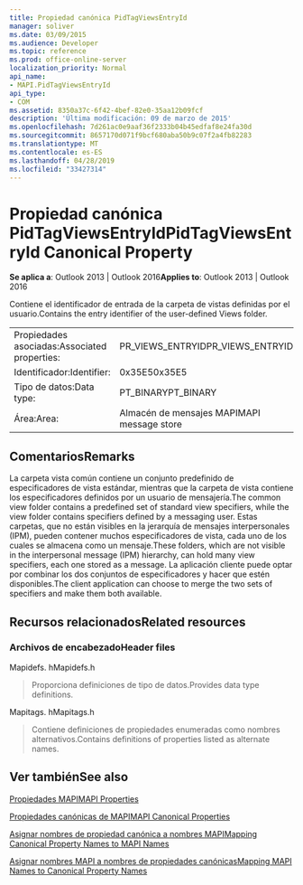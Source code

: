 ```yaml
---
title: Propiedad canónica PidTagViewsEntryId
manager: soliver
ms.date: 03/09/2015
ms.audience: Developer
ms.topic: reference
ms.prod: office-online-server
localization_priority: Normal
api_name:
- MAPI.PidTagViewsEntryId
api_type:
- COM
ms.assetid: 8350a37c-6f42-4bef-82e0-35aa12b09fcf
description: 'Última modificación: 09 de marzo de 2015'
ms.openlocfilehash: 7d261ac0e9aaf36f2333b04b45edfaf8e24fa30d
ms.sourcegitcommit: 8657170d071f9bcf680aba50b9c07f2a4fb82283
ms.translationtype: MT
ms.contentlocale: es-ES
ms.lasthandoff: 04/28/2019
ms.locfileid: "33427314"
---
```

# <a name="pidtagviewsentryid-canonical-property"></a><span data-ttu-id="aa52f-103">Propiedad canónica PidTagViewsEntryId</span><span class="sxs-lookup"><span data-stu-id="aa52f-103">PidTagViewsEntryId Canonical Property</span></span>

  
  
<span data-ttu-id="aa52f-104">**Se aplica a**: Outlook 2013 | Outlook 2016</span><span class="sxs-lookup"><span data-stu-id="aa52f-104">**Applies to**: Outlook 2013 | Outlook 2016</span></span> 
  
<span data-ttu-id="aa52f-105">Contiene el identificador de entrada de la carpeta de vistas definidas por el usuario.</span><span class="sxs-lookup"><span data-stu-id="aa52f-105">Contains the entry identifier of the user-defined Views folder.</span></span>
  
|||
|:-----|:-----|
|<span data-ttu-id="aa52f-106">Propiedades asociadas:</span><span class="sxs-lookup"><span data-stu-id="aa52f-106">Associated properties:</span></span>  <br/> |<span data-ttu-id="aa52f-107">PR_VIEWS_ENTRYID</span><span class="sxs-lookup"><span data-stu-id="aa52f-107">PR_VIEWS_ENTRYID</span></span>  <br/> |
|<span data-ttu-id="aa52f-108">Identificador:</span><span class="sxs-lookup"><span data-stu-id="aa52f-108">Identifier:</span></span>  <br/> |<span data-ttu-id="aa52f-109">0x35E5</span><span class="sxs-lookup"><span data-stu-id="aa52f-109">0x35E5</span></span>  <br/> |
|<span data-ttu-id="aa52f-110">Tipo de datos:</span><span class="sxs-lookup"><span data-stu-id="aa52f-110">Data type:</span></span>  <br/> |<span data-ttu-id="aa52f-111">PT_BINARY</span><span class="sxs-lookup"><span data-stu-id="aa52f-111">PT_BINARY</span></span>  <br/> |
|<span data-ttu-id="aa52f-112">Área:</span><span class="sxs-lookup"><span data-stu-id="aa52f-112">Area:</span></span>  <br/> |<span data-ttu-id="aa52f-113">Almacén de mensajes MAPI</span><span class="sxs-lookup"><span data-stu-id="aa52f-113">MAPI message store</span></span>  <br/> |
   
## <a name="remarks"></a><span data-ttu-id="aa52f-114">Comentarios</span><span class="sxs-lookup"><span data-stu-id="aa52f-114">Remarks</span></span>

<span data-ttu-id="aa52f-115">La carpeta vista común contiene un conjunto predefinido de especificadores de vista estándar, mientras que la carpeta de vista contiene los especificadores definidos por un usuario de mensajería.</span><span class="sxs-lookup"><span data-stu-id="aa52f-115">The common view folder contains a predefined set of standard view specifiers, while the view folder contains specifiers defined by a messaging user.</span></span> <span data-ttu-id="aa52f-116">Estas carpetas, que no están visibles en la jerarquía de mensajes interpersonales (IPM), pueden contener muchos especificadores de vista, cada uno de los cuales se almacena como un mensaje.</span><span class="sxs-lookup"><span data-stu-id="aa52f-116">These folders, which are not visible in the interpersonal message (IPM) hierarchy, can hold many view specifiers, each one stored as a message.</span></span> <span data-ttu-id="aa52f-117">La aplicación cliente puede optar por combinar los dos conjuntos de especificadores y hacer que estén disponibles.</span><span class="sxs-lookup"><span data-stu-id="aa52f-117">The client application can choose to merge the two sets of specifiers and make them both available.</span></span>
  
## <a name="related-resources"></a><span data-ttu-id="aa52f-118">Recursos relacionados</span><span class="sxs-lookup"><span data-stu-id="aa52f-118">Related resources</span></span>

### <a name="header-files"></a><span data-ttu-id="aa52f-119">Archivos de encabezado</span><span class="sxs-lookup"><span data-stu-id="aa52f-119">Header files</span></span>

<span data-ttu-id="aa52f-120">Mapidefs. h</span><span class="sxs-lookup"><span data-stu-id="aa52f-120">Mapidefs.h</span></span>
  
> <span data-ttu-id="aa52f-121">Proporciona definiciones de tipo de datos.</span><span class="sxs-lookup"><span data-stu-id="aa52f-121">Provides data type definitions.</span></span>
    
<span data-ttu-id="aa52f-122">Mapitags. h</span><span class="sxs-lookup"><span data-stu-id="aa52f-122">Mapitags.h</span></span>
  
> <span data-ttu-id="aa52f-123">Contiene definiciones de propiedades enumeradas como nombres alternativos.</span><span class="sxs-lookup"><span data-stu-id="aa52f-123">Contains definitions of properties listed as alternate names.</span></span>
    
## <a name="see-also"></a><span data-ttu-id="aa52f-124">Ver también</span><span class="sxs-lookup"><span data-stu-id="aa52f-124">See also</span></span>



[<span data-ttu-id="aa52f-125">Propiedades MAPI</span><span class="sxs-lookup"><span data-stu-id="aa52f-125">MAPI Properties</span></span>](mapi-properties.md)
  
[<span data-ttu-id="aa52f-126">Propiedades canónicas de MAPI</span><span class="sxs-lookup"><span data-stu-id="aa52f-126">MAPI Canonical Properties</span></span>](mapi-canonical-properties.md)
  
[<span data-ttu-id="aa52f-127">Asignar nombres de propiedad canónica a nombres MAPI</span><span class="sxs-lookup"><span data-stu-id="aa52f-127">Mapping Canonical Property Names to MAPI Names</span></span>](mapping-canonical-property-names-to-mapi-names.md)
  
[<span data-ttu-id="aa52f-128">Asignar nombres MAPI a nombres de propiedades canónicas</span><span class="sxs-lookup"><span data-stu-id="aa52f-128">Mapping MAPI Names to Canonical Property Names</span></span>](mapping-mapi-names-to-canonical-property-names.md)

